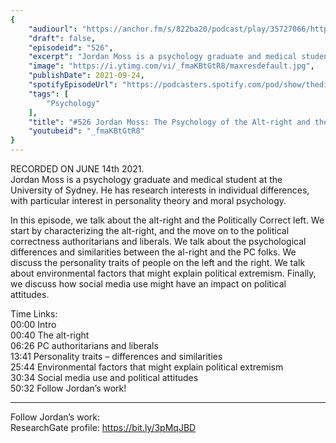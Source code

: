 ```yaml
---
{
	"audiourl": "https://anchor.fm/s/822ba20/podcast/play/35727066/https%3A%2F%2Fd3ctxlq1ktw2nl.cloudfront.net%2Fstaging%2F2021-5-18%2F26972593-438e-eb49-42a3-90522cb80c2e.m4a",
	"draft": false,
	"episodeid": "526",
	"excerpt": "Jordan Moss is a psychology graduate and medical student at the University of Sydney. He has research interests in individual differences, with particular interest in personality theory and moral psychology.",
	"image": "https://i.ytimg.com/vi/_fmaKBtGtR8/maxresdefault.jpg",
	"publishDate": 2021-09-24,
	"spotifyEpisodeUrl": "https://podcasters.spotify.com/pod/show/thedissenter/episodes/526-Jordan-Moss-The-Psychology-of-the-Alt-right-and-the-PC-Authoritarians-and-Liberals-e130q8q",
	"tags": [
		"Psychology"
	],
	"title": "#526 Jordan Moss: The Psychology of the Alt-right and the PC Authoritarians and Liberals",
	"youtubeid": "_fmaKBtGtR8"
}
---
```

RECORDED ON JUNE 14th 2021.  
Jordan Moss is a psychology graduate and medical student at the University of Sydney. He has research interests in individual differences, with particular interest in personality theory and moral psychology.

In this episode, we talk about the alt-right and the Politically Correct left.  We start by characterizing the alt-right, and the move on to the political correctness authoritarians and liberals. We talk about the psychological differences and similarities between the al-right and the PC folks. We discuss the personality traits of people on the left and the right. We talk about environmental factors that might explain political extremism. Finally, we discuss how social media use might have an impact on political attitudes.

Time Links:  
<time>00:00</time> Intro  
<time>00:40</time> The alt-right  
<time>06:26</time> PC authoritarians and liberals  
<time>13:41</time> Personality traits – differences and similarities  
<time>25:44</time> Environmental factors that might explain political extremism  
<time>30:34</time> Social media use and political attitudes  
<time>50:32</time> Follow Jordan’s work!

---

Follow Jordan’s work:  
ResearchGate profile: https://bit.ly/3pMqJBD
